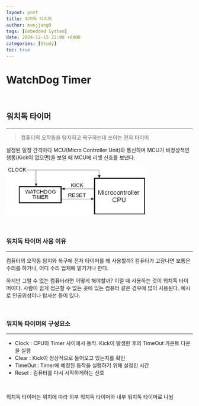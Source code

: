 ```yaml
---
layout: post
title: 워치독 타이머
author: munjjang9
tags: [Embedded System]
date: 2024-12-15 22:00 +0900
categories: [Study]
toc: true
---
```


# WatchDog Timer

<br>

## 워치독 타이머
---
> 컴퓨터의 오작동을 탐지하고 복구하는데 쓰이는 전자 타이머

설정된 일정 간격마다 MCU(Micro Controller Unit)와 통신하며 MCU가 비정상적인 행동(Kick이 없으면)을 보일 때 MCU에 리셋 신호를 보낸다.

![WatchDog-Timer](/assets/images/WatchDog_Timer.png)

<br>

### 워치독 타이머 사용 이유
---
컴퓨터의 오작동 탐지와 복구에 전자 타이머를 왜 사용할까? 컴퓨터가 고장나면 보통은 수리를 하거나, 어디 수리 업체에 맡기거나 한다. 

하지만 그럴 수 없는 컴퓨터라면 어떻게 해야할까? 이럴 때 사용하는 것이 워치독 타이머이다. 사람이 쉽게 접근할 수 없는 곳에 있는 컴퓨터 같은 경우에 많이 사용된다. 예시로 인공위성이나 탐사선 등이 있다.

<br>

### 워치독 타이머의 구성요소
---
- Clock : CPU와 Timer 사이에서 동작. Kick이 발생한 후의 TimeOut 카운트 다운을 실행
- Clear : Kick이 정상적으로 들어오고 있는지를 확인
- TimeOut : Timer에 예정된 동작을 실행하기 위해 설정된 시간
- Reset : 컴퓨터를 다시 시작하게하는 신호

<br>

워치독 타이머는 위치에 따라 외부 워치독 타이머와 내부 워치독 타이머로 나뉨
